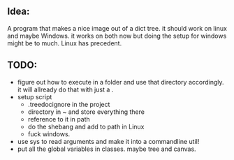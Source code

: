 ## Idea: 
A program that makes a nice image out of a dict tree.
it should work on linux and maybe Windows. 
it works on both now but doing the setup for windows might be to much. Linux has precedent.

## TODO:
- figure out how to execute in a folder and use that directory accordingly.
    it will allready do that with just a .
- setup script
    - .treedocignore in the project
    - directory in ~ and store everything there
    - reference to it in path
    - do the shebang and add to path in Linux
    - fuck windows.
- use sys to read arguments and make it into a commandline util!
- put all the global variables in classes. maybe tree and canvas. 